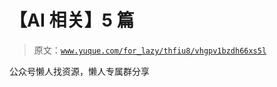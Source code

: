 # 【AI 相关】5 篇

> 原文：[`www.yuque.com/for_lazy/thfiu8/vhgpv1bzdh66xs5l`](https://www.yuque.com/for_lazy/thfiu8/vhgpv1bzdh66xs5l)

<ne-p id="u8af3f0e6" data-lake-id="u8af3f0e6"><ne-text id="u5157e64f">公众号懒人找资源，懒人专属群分享</ne-text></ne-p>
